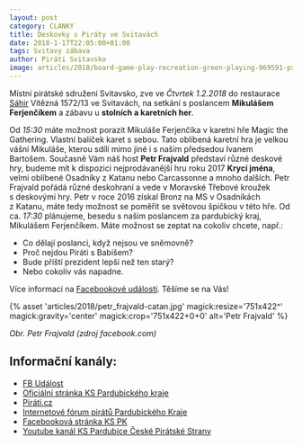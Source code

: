 ```yaml
---
layout: post
category: CLANKY
title: Deskovky s Piráty ve Svitavách
date: 2018-1-17T22:05:00+01:00
tags: Svitavy zábava
author: Piráti Svitavsko
image: articles/2018/board-game-play-recreation-green-playing-969591-pxhere.com.jpg #751x422
---
```


Místní pirátské sdružení Svitavsko, zve ve *Čtvrtek 1.2.2018* do restaurace [Sáhir][5] Vítězná 1572/13 ve Svitavách, na setkání s poslancem **Mikulášem Ferjenčíkem** a zábavu u **stolních a karetních her**.

Od *15:30* máte možnost porazit Mikuláše Ferjenčíka v karetni hře Magic the Gathering. Vlastní balíček karet s sebou. Tato oblíbená karetní hra je velkou vášní Mikuláše, kterou sdílí mimo jiné i s našim předsedou Ivanem Bartošem.
Současně Vám náš host **Petr Frajvald** představí různé deskové hry, budeme mít k dispozici nejprodávanější hru roku 2017 **Krycí jména**, velmi oblíbené Osadníky z Katanu nebo Carcassonne a mnoho dalších.
Petr Frajvald pořádá různé deskohraní a vede v Moravské Třebové kroužek s deskovými hry. Petr v roce 2016 získal Bronz na MS v Osadníkách z Katanu, máte tedy možnost se poměřit se světovou špičkou v této hře.
Od ca. *17:30* plánujeme, besedu s našim poslancem za pardubický kraj, Mikulášem Ferjenčíkem.
Máte možnost se zeptat na cokoliv chcete, např.:
* Co dělají poslanci, když nejsou ve sněmovně?
* Proč nejdou Piráti s Babišem?
* Bude příští prezident lepší než ten starý?
* Nebo cokoliv vás napadne.

Více informací na [Facebookové události][0].
Těšíme se na Vás!

{% asset 'articles/2018/petr_frajvald-catan.jpg' magick:resize='751x422^' magick:gravity='center' magick:crop='751x422+0+0' alt='Petr Frajvald' %}

*Obr. Petr Frajvald (zdroj facebook.com)*


Informační kanály:
------------------
* [FB Událost][0]
* [Oficiální stránka KS Pardubického kraje][1]
* [Piráti.cz][2]
* [Internetové fórum pirátů Pardubického Kraje][3]
* [Facebooková stránka KS PK][4]
* [Youtube kanál KS Pardubice České Pirátské Strany][5]

[0]: https://www.facebook.com/events/1651460834897338/
[1]: https://pardubicky.pirati.cz/
[2]: https://www.pirati.cz
[3]: https://forum.pirati.cz/pardubicky-kraj-f85/
[4]: https://www.facebook.com/pages/Pir%C3%A1ti-Pardubick%C3%BD-kraj/161396423900274?ref=ts&fref=ts
[5]: https://en.mapy.cz/zakladni?x=16.4678287&y=49.7615877&z=17&source=firm&id=2025931


